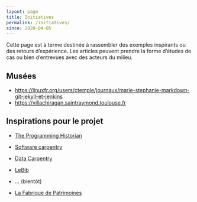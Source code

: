 ```yaml
---
layout: page
title: Initiatives
permalink: /initiatives/
since: 2020-04-05
---
```


Cette page est à terme destinée à rassembler des exemples inspirants ou des retours d’expérience. Les articles peuvent prendre la forme d’études de cas ou bien d’entrevues avec des acteurs du milieu.

## Musées

- https://linuxfr.org/users/ctemple/journaux/marie-stephanie-markdown-git-jekyll-et-jenkins
- https://villachiragan.saintraymond.toulouse.fr

## Inspirations pour le projet

- [The Programming Historian](https://programminghistorian.org)
- [Software carpentry](https://software-carpentry.org)
- [Data Carpentry](https://datacarpentry.org)
- [LeBib](https://lebib.org)
- ... (bientôt)

- [La Fabrique de Patrimoines](http://www.lafabriquedepatrimoines.fr)
